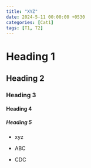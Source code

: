 ```yaml
---
title: "XYZ"
date: 2024-5-11 00:00:00 +0530
categories: [Cat1]
tags: [T1, T2]
---
```

# Heading 1
## Heading 2
### Heading 3
#### Heading 4
##### Heading 5

* xyz

* ABC

* CDC

